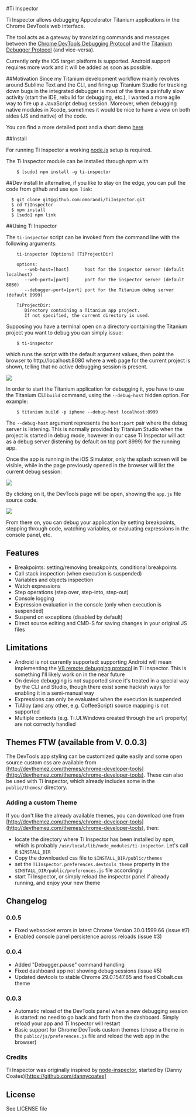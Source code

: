 #Ti Inspector

Ti Inspector allows debugging Appcelerator Titanium applications in the Chrome DevTools web interface.

The tool acts as a gateway by translating commands and messages between the [Chrome DevTools Debugging Protocol](https://developers.google.com/chrome-developer-tools/docs/protocol/1.0/) and the [Titanium Debugger Protocol](http://docs.appcelerator.com/titanium/latest/#!/guide/Debugger_Protocol) (and vice-versa).

Currently only the iOS target platform is supported. Android support requires more work and it will be added as soon as possible.

##Motivation
Since my Titanium development workflow mainly revolves around Sublime Text and the CLI, and firing up Titanium Studio for tracking down bugs in the integrated debugger is most of the time a painfully slow activity (start the IDE, rebuild for debugging, etc.), I wanted a more agile way to fire up a JavaScript debug session. Moreover, when debugging native modules in Xcode, sometimes it would be nice to have a view on both sides (JS and native) of the code.

You can find a more detailed post and a short demo [here](http://titaniumninja.com/debugging-titanium-apps-with-chrome-devtools/)

##Install

For running Ti Inspector a working [node.js](http://nodejs.org/) setup is required.

The Ti Inspector module can be installed through npm with

~~~
    $ [sudo] npm install -g ti-inspector
~~~


##Dev install
In alternative, if you like to stay on the edge, you can pull the code from github and use `npm link`:

~~~
  $ git clone git@github.com:omorandi/TiInspector.git
  $ cd TiInspector
  $ npm install
  $ [sudo] npm link
~~~

##Using Ti Inspector

The `ti-inspector` script can be invoked from the command line with the following arguments:

~~~
    ti-inspector [Options] [TiProjectDir]

    options:
       --web-host=[host]      host for the inspector server (default localhost)
       --web-port=[port]      port for the inspector server (default 8080)
       --debugger-port=[port] port for the Titanium debug server (default 8999)

    TiProjectDir:
       Directory containing a Titanium app project.
       If not specified, the current directory is used.
~~~

Supposing you have a terminal open on a directory containing the Titanium project you want to debug you can simply issue:

~~~
    $ ti-inspector
~~~

which runs the script with the default argument values, then point the browser to http://localhost:8080 where a web page for the current project is shown, telling that no active debugging session is present.

![](./screenshots/web-no-sessions.png)

In order to start the Titanium application for debugging it, you have to use the Titanium CLI `build` command, using the `--debug-host` hidden option. For example:

~~~
    $ titanium build -p iphone --debug-host localhost:8999
~~~

The `--debug-host` argument represents the `host:port` pair where the debug server is listening. This is normally provided by Titanium Studio when the project is started in debug mode, however in our case Ti Inspector will act as a debug server (listening by default on tcp port 8999) for the running app.

Once the app is running in the iOS Simulator, only the splash screen will be visible, while in the page previously opened in the browser will list the current debug session:


![](./screenshots/web-active-session.png)


By clicking on it, the DevTools page will be open, showing the `app.js` file source code.

![](./screenshots/debug-session.png)

From there on, you can debug your application by setting breakpoints, stepping through code, watching variables, or evaluating expressions in the console panel, etc.


## Features

* Breakpoints: setting/removing breakpoints, conditional breakpoints
* Call stack inspection (when execution is suspended)
* Variables and objects inspection
* Watch expressions
* Step operations (step over, step-into, step-out)
* Console logging
* Expression evaluation in the console (only when execution is suspended)
* Suspend on exceptions (disabled by default)
* Direct source editing and CMD-S for saving changes in your original JS files

## Limitations

* Android is not currently supported: supporting Android will mean implementing the [V8 remote debugging protocol](https://code.google.com/p/v8/wiki/DebuggerProtocol) in Ti Inspector. This is something I'll likely work on in the near future
* On device debugging is not supported since it's treated in a special way by the CLI and Studio, though there exist some hackish ways for enabling it in a semi-manual way
* Expressions can only be evaluated when the execution is suspended
* TiAlloy (and any other, e.g. CoffeeScript) source mapping is not supported
* Multiple contexts (e.g. Ti.UI.Windows created through the `url` property) are not correctly handled

## Themes FTW (available from V. 0.0.3)

The DevTools app styling can be customized quite easily and some open source custom css are available from [http://devthemez.com/themes/chrome-developer-tools](http://devthemez.com/themes/chrome-developer-tools).
These can also be used with Ti Inspector, which already includes some in the `public/themes/` directory.

### Adding a custom Theme
If you don't like the already available themes, you can download one from [http://devthemez.com/themes/chrome-developer-tools](http://devthemez.com/themes/chrome-developer-tools), then:
* locate the directory where Ti Inspector has been installed by npm, which is probably `/usr/local/lib/node_modules/ti-inspector`. Let's call it `$INSTALL_DIR`
* Copy the downloaded css file to `$INSTALL_DIR/public/themes`
* set the `TiInspector.preferences.devtools_theme` property in the `$INSTALL_DIR/public/preferences.js`  file  accordingly
* start Ti Inspector, or simply reload the inspector panel if already running, and enjoy your new theme


## Changelog

### 0.0.5
* Fixed websocket errors in latest Chrome Version 30.0.1599.66 (issue #7)
* Enabled console panel persistence across reloads (issue #3)

### 0.0.4

* Added "Debugger.pause" command handling
* Fixed dashboard app not showing debug sessions (issue #5)
* Updated devtools to stable Chrome 29.0.1547.65 and fixed Cobalt.css theme


### 0.0.3

* Automatic reload of the DevTools panel when a new debugging session is started: no need to go back and forth from the dashboard. Simply reload your app and Ti Inspector will restart
* Basic support for Chrome DevTools custom themes (chose a theme in the `public/js/preferences.js` file and reload the web app in the browser)


### Credits
Ti Inspector was originally inspired by [node-inspector](https://github.com/node-inspector/node-inspector), started by (Danny Coates)[https://github.com/dannycoates]


## License

See LICENSE file

